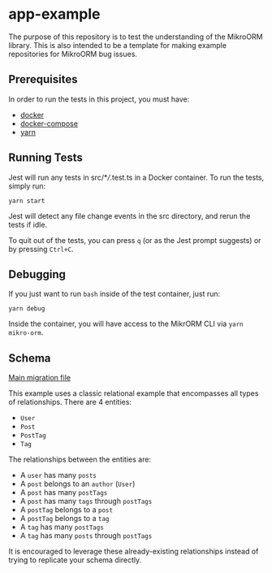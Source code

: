 # app-example

The purpose of this repository is to test the understanding of the MikroORM library. This is also intended
to be a template for making example repositories for MikroORM bug issues.

## Prerequisites

In order to run the tests in this project, you must have:

- [docker](https://docs.docker.com/get-docker/)
- [docker-compose](https://docs.docker.com/compose/install/)
- [yarn](https://classic.yarnpkg.com/en/docs/install/)

## Running Tests

Jest will run any tests in src/\*_/_.test.ts in a Docker container. To run the tests, simply run:

```
yarn start
```

Jest will detect any file change events in the src directory, and rerun the tests if idle.

To quit out of the tests, you can press `q` (or as the Jest prompt suggests) or by pressing `Ctrl+C`.

## Debugging

If you just want to run `bash` inside of the test container, just run:

```
yarn debug
```

Inside the container, you will have access to the MikrORM CLI via `yarn mikro-orm`.

## Schema

[Main migration file](src/migrations/Migration20210808014510.ts)

This example uses a classic relational example that encompasses all types of relationships. There are 4 entities:

- `User`
- `Post`
- `PostTag`
- `Tag`

The relationships between the entities are:

- A `user` has many `posts`
- A `post` belongs to an `author` (`User`)
- A `post` has many `postTags`
- A `post` has many `tags` through `postTags`
- A `postTag` belongs to a `post`
- A `postTag` belongs to a `tag`
- A `tag` has many `postTags`
- A `tag` has many `posts` through `postTags`

It is encouraged to leverage these already-existing relationships instead of trying to replicate your schema directly.
